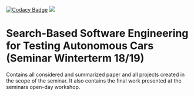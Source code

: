 [![Codacy Badge](https://api.codacy.com/project/badge/Grade/dc7e319804a344da9c365413121575ce)](https://www.codacy.com?utm_source=github.com&amp;utm_medium=referral&amp;utm_content=TrackerSB/SeminarTestingAutonomousCars&amp;utm_campaign=Badge_Grade)
[![](https://tokei.rs/b1/github/TrackerSB/SeminarTestingAutonomousCars)](https://github.com/TrackerSB/SeminarTestingAutonomousCars)

# Search-Based Software Engineering for Testing Autonomous Cars (Seminar Winterterm 18/19)

Contains all considered and summarized paper and all projects created in the scope of the seminar.
It also contains the final work presented at the seminars open-day workshop.
